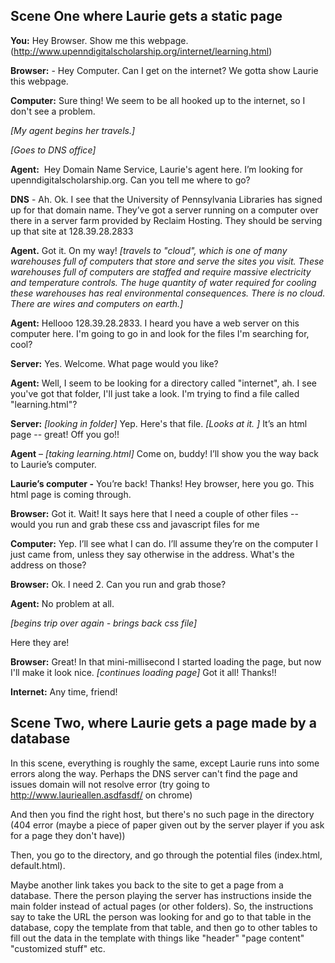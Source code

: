 ## Scene One where Laurie gets a static page

**You:** Hey Browser. Show me this webpage. (http://www.upenndigitalscholarship.org/internet/learning.html)

**Browser:** - Hey Computer. Can I get on the internet? We gotta show Laurie this webpage.

**Computer:** Sure thing! We seem to be all hooked up to the internet, so I don't see a problem.

*[My agent begins her travels.]*

*[Goes to DNS office]*

**Agent:**  Hey Domain Name Service, Laurie's agent here. I’m looking for upenndigitalscholarship.org. Can you tell me where to go?

**DNS** - Ah. Ok. I see that the University of Pennsylvania Libraries has signed up for that domain name. They’ve got a server running on a computer over there in a server farm provided by Reclaim Hosting. They should be serving up that site at 128.39.28.2833

**Agent.** Got it. On my way!
*[travels to "cloud", which is one of many warehouses full of computers that store and serve the sites you visit. These warehouses full of computers are staffed and require massive electricity and temperature controls. The huge quantity of water required for cooling these warehouses has real environmental consequences. There is no cloud. There are wires and computers on earth.]*

**Agent:** Hellooo 128.39.28.2833. I heard you have a web server on this computer here. I'm going to go in and look for the files I'm searching for, cool?

**Server:** Yes. Welcome. What page would you like?

**Agent:** Well, I seem to be looking for a directory called "internet", ah. I see you've got that folder, I'll just take a look. I'm trying to find a file called "learning.html"?

**Server:** *[looking in folder]* Yep. Here's that file. 
*[Looks at it. ]*
It’s an html page -- great! Off you go!!

**Agent** – *[taking learning.html]* Come on, buddy! I’ll show you the way back to Laurie’s computer.

**Laurie’s computer -** You’re back! Thanks! Hey browser, here you go. This html page is coming through.

**Browser:** Got it. Wait! It says here that I need a couple of other files -- would you run and grab these css and javascript files for me

**Computer:** Yep. I’ll see what I can do. I’ll assume they’re on the computer I just came from, unless they say otherwise in the address. What's the address on those?

**Browser:** Ok. I need 2. Can you run and grab those?

**Agent:** No problem at all. 

*[begins trip over again - brings back css file]*

Here they are!

**Browser:** Great! In that mini-millisecond I started loading the page, but now I'll make it look nice. *[continues loading page]* Got it all! Thanks!!

**Internet:** Any time, friend!



## Scene Two, where Laurie gets a page made by a database

In this scene, everything is roughly the same, except Laurie runs into some errors along the way. Perhaps the DNS server can't find the page and issues domain will not resolve error (try going to http://www.laurieallen.asdfasdf/ on chrome)

And then you find the right host, but there's no such page in the directory (404 error (maybe a piece of paper given out by the server player if you ask for a page they don't have))



Then, you go to the directory, and go through the potential files (index.html, default.html).



Maybe another link takes you back to the site to get a page from a database. There the person playing the server has instructions inside the main folder instead of actual pages (or other folders). So, the instructions say to take the URL the person was looking for and go to that table in the database, copy the template from that table, and then go to other tables to fill out the data in the template with things like "header" "page content" "customized stuff" etc.








